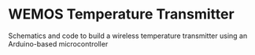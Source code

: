 # WEMOS Temperature Transmitter
Schematics and code to build a wireless temperature transmitter using an Arduino-based microcontroller
